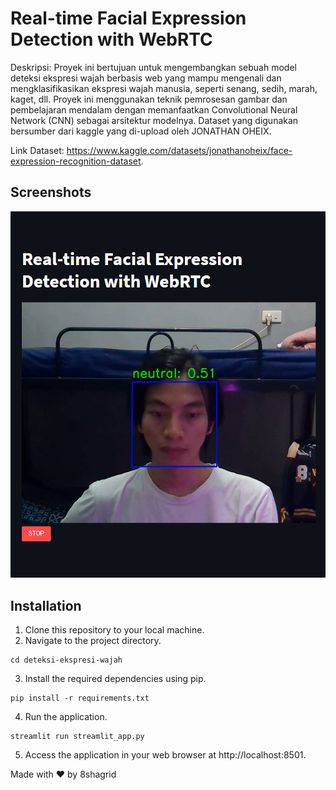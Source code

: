 # Real-time Facial Expression Detection with WebRTC

Deskripsi:
Proyek ini bertujuan untuk mengembangkan sebuah model deteksi ekspresi wajah berbasis web yang mampu mengenali dan mengklasifikasikan ekspresi wajah manusia, seperti senang, sedih, marah, kaget, dll. Proyek ini menggunakan teknik pemrosesan gambar dan pembelajaran mendalam dengan memanfaatkan Convolutional Neural Network (CNN) sebagai arsitektur modelnya. Dataset yang digunakan bersumber dari kaggle yang di-upload oleh JONATHAN OHEIX.

Link Dataset:
https://www.kaggle.com/datasets/jonathanoheix/face-expression-recognition-dataset.

## Screenshots
![DEMO](images/demo1.png)

## Installation

1. Clone this repository to your local machine.
2. Navigate to the project directory.
```
cd deteksi-ekspresi-wajah
```
3. Install the required dependencies using pip.
```
pip install -r requirements.txt
```
4. Run the application.
```
streamlit run streamlit_app.py
```
5. Access the application in your web browser at http://localhost:8501.

Made with ❤️ by 8shagrid
